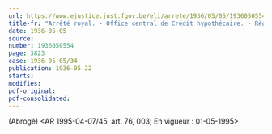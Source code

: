 ```yaml
---
url: https://www.ejustice.just.fgov.be/eli/arrete/1936/05/05/1936050554/justel
title-fr: "Arrêté royal. - Office central de Crédit hypothécaire. - Règlement d'organisation. (NOTE : Consultation des versions antérieures à partir du 01-01-1987 et mise à jour au 29-04-1995>. Voir modification(s)"
date: 1936-05-05
source:
number: 1936050554
page: 3823
case: 1936-05-05/34
publication: 1936-05-22
starts:
modifies:
pdf-original:
pdf-consolidated:
---
```


(Abrogé) <AR 1995-04-07/45, art. 76, 003;  En vigueur :  01-05-1995>
